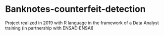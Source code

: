 # Banknotes-counterfeit-detection 
Project realized in 2019 with R language in the framework of a Data Analyst training (in partnership with ENSAE-ENSAI)
